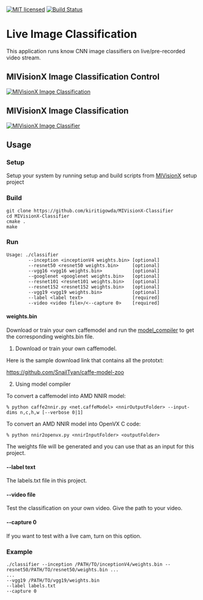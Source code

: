 [![MIT licensed](https://img.shields.io/badge/license-MIT-blue.svg)](https://opensource.org/licenses/MIT)
[![Build Status](https://travis-ci.org/kiritigowda/MIVisionX-Classifier.svg?branch=master)](https://travis-ci.org/kiritigowda/MIVisionX-Classifier)

# Live Image Classification

This application runs know CNN image classifiers on live/pre-recorded video stream.

## MIVisionX Image Classification Control
[![MIVisionX Image Classification](MIVisionX-ImageClassification.png)](https://github.com/kiritigowda/MIVisionX-setup) 

## MIVisionX Image Classification
[![MIVisionX Image Classifier](classifier.png)](https://github.com/kiritigowda/MIVisionX-setup) 

## Usage
### Setup
Setup your system by running setup and build scripts from [MIVisionX](https://github.com/kiritigowda/MIVisionX-setup) setup project
### Build
````
git clone https://github.com/kiritigowda/MIVisionX-Classifier
cd MIVisionX-Classifier
cmake .
make
````
### Run
```
Usage: ./classifier 
        --inception <inceptionV4 weights.bin> [optional]
        --resnet50 <resnet50 weights.bin>     [optional]
        --vgg16 <vgg16 weights.bin>           [optional]
        --googlenet <googlenet weights.bin>   [optional]
        --resnet101 <resnet101 weights.bin>   [optional]
        --resnet152 <resnet152 weights.bin>   [optional]
        --vgg19 <vgg19 weights.bin>           [optional]
        --label <label text>                  [required]
        --video <video file>/<--capture 0>    [required]
```

#### weights.bin
Download or train your own caffemodel and run the [model_compiler](https://github.com/GPUOpen-ProfessionalCompute-Libraries/amdovx-modules/tree/develop/utils/model_compiler) to get the corresponding weights.bin file.

1. Download or train your own caffemodel.

Here is the sample download link that contains all the prototxt: 

https://github.com/SnailTyan/caffe-model-zoo

2. Using model compiler

To convert a caffemodel into AMD NNIR model:
```
% python caffe2nnir.py <net.caffeModel> <nnirOutputFolder> --input-dims n,c,h,w [--verbose 0|1]
```

To convert an AMD NNIR model into OpenVX C code:

````
% python nnir2openvx.py <nnirInputFolder> <outputFolder>
````
The weights file will be generated and you can use that as an input for this project.

#### --label text

The labels.txt file in this project.
  
#### --video file
Test the classification on your own video. Give the path to your video.
  
#### --capture 0
If you want to test with a live cam, turn on this option.

### Example
```
./classifier --inception /PATH/TO/inceptionV4/weights.bin --resnet50/PATH/TO/resnet50/weights.bin ...
...
--vgg19 /PATH/TO/vgg19/weights.bin 
--label labels.txt
--capture 0
```
